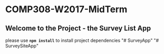 # COMP308-W2017-MidTerm

## Welcome to the Project - the Survey List App

please use **`npm install`** to install project dependencies
"# SurveyApp" 
"# SurveySiteApp" 
